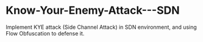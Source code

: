 # Know-Your-Enemy-Attack---SDN
Implement KYE attack (Side Channel Attack) in SDN environment, and using Flow Obfuscation to defense it.
